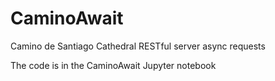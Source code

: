 # CaminoAwait
 Camino de Santiago Cathedral RESTful server async requests

The code is in the CaminoAwait Jupyter notebook
